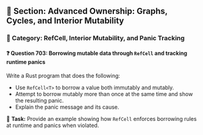 ## 📘 Section: Advanced Ownership: Graphs, Cycles, and Interior Mutability  
### 🔹 Category: RefCell, Interior Mutability, and Panic Tracking  
#### ❓ Question 703: Borrowing mutable data through `RefCell` and tracking runtime panics

Write a Rust program that does the following:

- Use `RefCell<T>` to borrow a value both immutably and mutably.
- Attempt to borrow mutably more than once at the same time and show the resulting panic.
- Explain the panic message and its cause.

🔧 **Task:** Provide an example showing how `RefCell` enforces borrowing rules at runtime and panics when violated.
